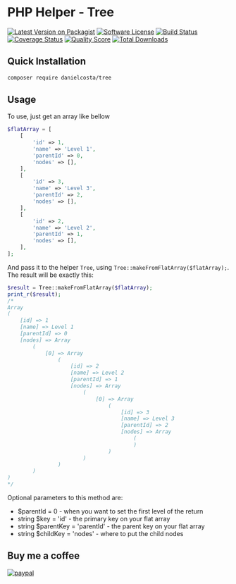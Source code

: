 # PHP Helper - Tree

[![Latest Version on Packagist][ico-version]][link-packagist]
[![Software License][ico-license]](LICENSE.md)
[![Build Status][ico-travis]][link-travis]
[![Coverage Status][ico-scrutinizer]][link-scrutinizer]
[![Quality Score][ico-code-quality]][link-code-quality]
[![Total Downloads][ico-downloads]][link-downloads]

## Quick Installation

```bash
composer require danielcosta/tree
```

## Usage

To use, just get an array like bellow

```php
$flatArray = [
    [
        'id' => 1,
        'name' => 'Level 1',
        'parentId' => 0,
        'nodes' => [],
    ],
    [
        'id' => 3,
        'name' => 'Level 3',
        'parentId' => 2,
        'nodes' => [],
    ],
    [
        'id' => 2,
        'name' => 'Level 2',
        'parentId' => 1,
        'nodes' => [],
    ],
];
```

And pass it to the helper `Tree`, using `Tree::makeFromFlatArray($flatArray);`. The result will be exactly this:

```php
$result = Tree::makeFromFlatArray($flatArray);
print_r($result);
/*
Array
(
    [id] => 1
    [name] => Level 1
    [parentId] => 0
    [nodes] => Array
        (
            [0] => Array
                (
                    [id] => 2
                    [name] => Level 2
                    [parentId] => 1
                    [nodes] => Array
                        (
                            [0] => Array
                                (
                                    [id] => 3
                                    [name] => Level 3
                                    [parentId] => 2
                                    [nodes] => Array
                                        (
                                        )
                                )
                        )
                )
        )
)
*/
```

Optional parameters to this method are:

* $parentId = 0 - when you want to set the first level of the return
* string $key = 'id' - the primary key on your flat array
* string $parentKey = 'parentId' - the parent key on your flat array
* string $childKey = 'nodes' - where to put the child nodes

## Buy me a coffee

[![paypal](https://www.paypalobjects.com/en_US/i/btn/btn_donateCC_LG.gif)](https://www.paypal.com/cgi-bin/webscr?cmd=_s-xclick&hosted_button_id=4A6GYRWAGVMNG)

[ico-version]: https://img.shields.io/packagist/v/danielcosta/tree.svg?style=flat-square
[ico-license]: https://img.shields.io/badge/license-MIT-brightgreen.svg?style=flat-square
[ico-travis]: https://img.shields.io/travis/danielcosta/tree/master.svg?style=flat-square
[ico-scrutinizer]: https://img.shields.io/scrutinizer/coverage/g/danielcosta/tree.svg?style=flat-square
[ico-code-quality]: https://img.shields.io/scrutinizer/g/danielcosta/tree.svg?style=flat-square
[ico-downloads]: https://img.shields.io/packagist/dt/danielcosta/tree.svg?style=flat-square

[link-packagist]: https://packagist.org/packages/danielcosta/tree
[link-travis]: https://travis-ci.org/danielcosta/tree
[link-scrutinizer]: https://scrutinizer-ci.com/g/danielcosta/tree/code-structure
[link-code-quality]: https://scrutinizer-ci.com/g/danielcosta/tree
[link-downloads]: https://packagist.org/packages/danielcosta/tree
[link-author]: https://github.com/danielcosta
[link-contributors]: ../../contributors
